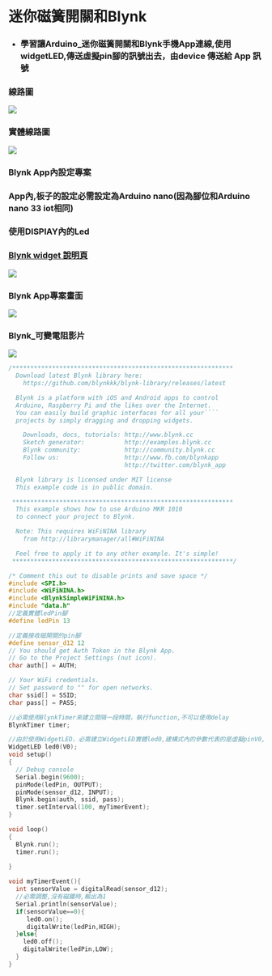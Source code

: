 # 迷你磁簧開關和Blynk
- ### 學習讓Arduino_迷你磁簧開關和Blynk手機App連線,使用widgetLED,傳送虛擬pin腳的訊號出去，由device 傳送給 App 訊號
### 線路圖
![](reedSwitch_bb.jpg)

### 實體線路圖
![](IMG_0435.jpg)

### Blynk App內設定專案
### App內,板子的設定必需設定為Arduino nano(因為腳位和Arduino nano 33 iot相同)
### 使用DISPlAY內的Led
### [Blynk widget 說明頁](https://docs.blynk.io/en/blynk.apps/widgets)
![](IMG_1BF.jpeg)

### Blynk App專案畫面 
![](IMG_CD55.jpeg)

### Blynk_可變電阻影片
[![](https://img.youtube.com/vi/JEFEs4sPM48/2.jpg)](https://youtu.be/JEFEs4sPM48)



```C++
/*************************************************************
  Download latest Blynk library here:
    https://github.com/blynkkk/blynk-library/releases/latest

  Blynk is a platform with iOS and Android apps to control
  Arduino, Raspberry Pi and the likes over the Internet.
  You can easily build graphic interfaces for all your````
  projects by simply dragging and dropping widgets.

    Downloads, docs, tutorials: http://www.blynk.cc
    Sketch generator:           http://examples.blynk.cc
    Blynk community:            http://community.blynk.cc
    Follow us:                  http://www.fb.com/blynkapp
                                http://twitter.com/blynk_app

  Blynk library is licensed under MIT license
  This example code is in public domain.

 *************************************************************
  This example shows how to use Arduino MKR 1010
  to connect your project to Blynk.

  Note: This requires WiFiNINA library
    from http://librarymanager/all#WiFiNINA

  Feel free to apply it to any other example. It's simple!
 *************************************************************/

/* Comment this out to disable prints and save space */
#include <SPI.h>
#include <WiFiNINA.h>
#include <BlynkSimpleWiFiNINA.h>
#include "data.h"
//定義實體ledPin腳
#define ledPin 13

//定義接收磁開關的pin腳
#define sensor_d12 12
// You should get Auth Token in the Blynk App.
// Go to the Project Settings (nut icon).
char auth[] = AUTH;

// Your WiFi credentials.
// Set password to "" for open networks.
char ssid[] = SSID;
char pass[] = PASS;

//必需使用BlynkTimer來建立間隔一段時間，執行function,不可以使用delay
BlynkTimer timer;

//由於使用WidgetLED，必需建立WidgetLED實體led0,建構式內的參數代表的是虛擬pinV0,如果使用led0.on(),代表由device送出on給Server V0,Server V0再傳送給手機app
WidgetLED led0(V0);
void setup()
{
  // Debug console
  Serial.begin(9600);  
  pinMode(ledPin, OUTPUT);
  pinMode(sensor_d12, INPUT);
  Blynk.begin(auth, ssid, pass);
  timer.setInterval(100, myTimerEvent);
}

void loop()
{
  Blynk.run();
  timer.run();
  
}

void myTimerEvent(){  
  int sensorValue = digitalRead(sensor_d12);
  //必需調整,沒有磁鐵時,輸出為1
  Serial.println(sensorValue);
  if(sensorValue==0){
     led0.on();
     digitalWrite(ledPin,HIGH);
  }else{
    led0.off();
    digitalWrite(ledPin,LOW);
  }
}
```

